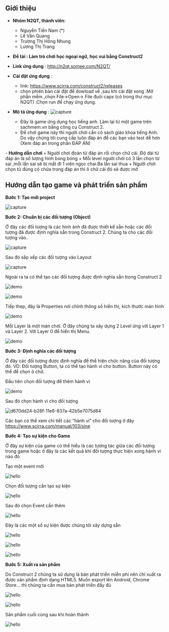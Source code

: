 <h2> Giới thiệu </h2>

- <b>Nhóm N2QT, thành viên</b>:
	+ Nguyễn Tiến Nam (*)
	+ Lê Văn Quang
	+ Trương Thị Hồng Nhung
	+ Lương Thị Trang

- <b>Đề tài : Làm trò chơi học ngoại ngữ, học vui bằng Construct2</b>

- <b>Link ứng dụng</b> : http://n2qt.somee.com/N2QT/
- <b>Cài đặt ứng dụng</b> :
	+ link: https://www.scirra.com/construct2/releases
	+ chọn phiên bản cài đặt để dowload về ,sau khi cài đặt xong .Mở phần mềm ,chọn File->Open-> File đuôi capx (có trong thư mục N2QT) .Chọn run để chạy ứng dụng.
- <b>Mô tả ứng dụng</b> :
![capture](https://cloud.githubusercontent.com/assets/16796548/20435438/af2fb3b2-adde-11e6-8256-bd6e3f91d968.JPG)
	+ Đây là game ứng dụng học tiếng anh. Làm lại từ một game trên sachmem.vn bằng công cụ Construct 2.
	+ Để chơi game này thì người chơi cần có sách giáo khoa tiếng Anh. Do vậy chúng tôi cung cấp luôn đáp án để các bạn vào test dễ hơn (Xem đáp án trong phần ĐÁP ÁN)   
	
</hr>
- <b> Hướng dẫn chơi </b>
	+ Người chơi đoán từ đáp án rồi chọn chữ cái .Độ dài từ đáp án là số lượng hình bong bóng
	+ Mỗi level người chơi có 3 lần chọn từ sai ,mỗi lần sai sẽ bị mất đi 1 viên ngọc chai.Ba lần sai thua
	+ Người chơi chọn từ đúng có chứa trong đáp án thì ô chữ cái đó sẽ được mở

<h2> Hướng dẫn tạo game và phát triển sản phẩm </h2>


<b> Bước 1: Tạo mới project </b>

![capture](https://cloud.githubusercontent.com/assets/16796548/20601143/a0bad51e-b289-11e6-9d8d-247f4a7318cd.JPG)

<b> Bước 2: Chuẩn bị các đối tượng (Object) </b>

Ở đây các đối tượng là các hình ảnh đã được thiết kế sẵn hoặc các đối tượng đã được định nghĩa sẵn trong Construct 2.
Chúng ta cho các đối tượng vào.

![capture](https://cloud.githubusercontent.com/assets/16796548/20601209/00c2bfd0-b28a-11e6-91b1-50e631fcdda1.JPG)

Sau đó sắp xếp các đối tượng vào Layout

![capture](https://cloud.githubusercontent.com/assets/16796548/20601229/20a10870-b28a-11e6-9a9b-bd2f347d517a.JPG)

Ngoài ra ta có thể tạo các đối tượng được định nghĩa sẵn trong Construct 2

![demo](https://cloud.githubusercontent.com/assets/16796548/20602058/3cf0d9f2-b28e-11e6-9426-c14acd6aa8da.jpg)

![demo](https://cloud.githubusercontent.com/assets/16796548/20602142/7fe2a466-b28e-11e6-82e1-e8c4230dd27a.jpg)

Tiếp thep, đây là Properties nơi chỉnh thông số hiển thị, kích thước màn hình

![demo](https://cloud.githubusercontent.com/assets/16796548/20602168/a09529b8-b28e-11e6-833e-5e7106ebaf7e.jpg)

Mỗi Layer là một màn chơi. Ở đây chúng ta xây dựng 2 Level ứng với Layer 1 và Layer 2. Với Layer 0 để hiển thị Menu.

![demo](https://cloud.githubusercontent.com/assets/16796548/20602215/d7e8e378-b28e-11e6-84cb-bd2b5d16635a.jpg)

<b> Bước 3: Định nghĩa các đối tượng </b>

Ở đây các đối tượng được định nghĩa để thể hiện chức năng của đối tượng đó. 
VD: Đối tượng Button, ta có thể tạo hành vi cho button. Button này có thể để chọn ô chữ.

Đầu tiên chọn đối tượng để thêm hành vi

![demo](https://cloud.githubusercontent.com/assets/16796548/20602335/67758f6e-b28f-11e6-8236-8622dca6b4bb.jpg)

Sau đó chọn hành vi cho đối tượng

![d670dd24-b28f-11e6-837a-42b5e7075d84](https://cloud.githubusercontent.com/assets/16796548/20602513/254e2a00-b290-11e6-9561-0e377201f93d.jpg)

Các bạn có thể xem chi tiết các “hành vi” cho đối tượng ở đây https://www.scirra.com/manual/103/sine

<b> Bước 4: Tạo sự kiện cho Game </b>

Ở đây sự kiện của game có thể hiểu là các tương tác giữa các đối tượng trong game hoặc ở đây là các kết quả khi đối tượng thực hiện xong hành vi nào đó

Tạo một event mới

![hello](https://cloud.githubusercontent.com/assets/16796548/20602605/abe7bfcc-b290-11e6-854f-8d45d45d39e3.jpg)

Chọn đối tượng cần tạo sự kiện

![hello](https://cloud.githubusercontent.com/assets/16796548/20602647/d4899f04-b290-11e6-95a8-54c35ea155c2.jpg)

Sau đó chọn Event cần thêm

![hello](https://cloud.githubusercontent.com/assets/16796548/20602694/f5dd605a-b290-11e6-93bd-5607f9e39a55.jpg)

Đây là các một số sự kiện được chúng tôi xây dựng sẵn

![hello](https://cloud.githubusercontent.com/assets/16796548/20602761/4255be82-b291-11e6-8f49-1ce80b1bcfa3.jpg)

![hello](https://cloud.githubusercontent.com/assets/16796548/20602779/5611222c-b291-11e6-8c44-f547ad004afc.jpg)

![hello](https://cloud.githubusercontent.com/assets/16796548/20602806/711c1fb8-b291-11e6-931d-22bfdce1e2cb.jpg)

<b> Bước 5: Xuất ra sản phẩm </b>

Do Construct 2 chúng ta sử dụng là bản phát triển miễn phí nên chỉ xuất ra được sản phẩm định dạng HTML5. Muốn export lên Android, Chrome Store... thì chúng ta cần mua bản phát triển đầy đủ

![hello](https://cloud.githubusercontent.com/assets/16796548/20602833/8db3167c-b291-11e6-87aa-0106355c6373.jpg)

![hello](https://cloud.githubusercontent.com/assets/16796548/20602933/df52f998-b291-11e6-937b-e80efc62ef25.jpg)

Sản phẩm cuối cùng sau khi hoàn thành

![hello](https://cloud.githubusercontent.com/assets/16796548/20602957/f73d6570-b291-11e6-8c8a-dd3cad1384c6.jpg)




